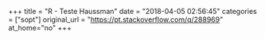 +++
title = "R - Teste Haussman"
date = "2018-04-05 02:56:45"
categories = ["sopt"]
original_url = "https://pt.stackoverflow.com/q/288969"
at_home="no"
+++

